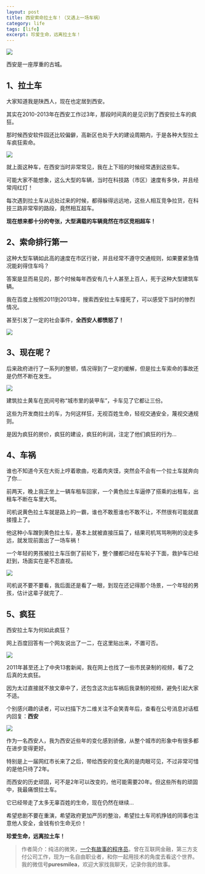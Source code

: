 ```yaml
---
layout: post
title: 西安索命拉土车！（又遇上一场车祸）
category: life
tags: [life]
excerpt: 珍爱生命，远离拉土车！
---
```


![](http://favorites.ren/assets/images/2020/it/latu/latu01.jpg) 

西安是一座厚重的古城。

## 1、拉土车

大家知道我是陕西人，现在也定居到西安。

其实在2010-2013年在西安工作过3年，那段时间真的是见识到了西安拉土车的疯狂。

那时候西安软件园还比较偏僻，高新区也处于大的建设周期内，于是各种大型拉土车疯狂索命。

![](http://favorites.ren/assets/images/2020/it/latu/latu02.jpg) 

就上面这种车，在西安当时非常常见，我在上下班的时候经常遇到这些车。

可能大家不能想象，这么大型的车辆，当时在科技路（市区）速度有多快，并且经常闯红灯！

每次遇到拉土车从远处过来的时候，都得躲得远远地，这些人相互竞争拉货，在科技三路非常窄的路段，竟然相互超车。

**现在想来都十分的夸张，大型满载的车辆竟然在市区竞相超车！**

## 2、索命排行第一

这种大型车辆如此高的速度在市区行驶，并且经常不遵守交通规则，如果要紧急情况能刹得住车吗？

答案是显而易见的，那个时候每年西安有几十人甚至上百人，死于这种大型建筑车辆。

我在百度上按照2011到2013年，搜索西安拉土车撞死了，可以感受下当时的惨烈情况。

甚至引发了一定的社会事件，**全西安人都愤怒了！**

![](http://favorites.ren/assets/images/2020/it/latu/latu03.jpg) 

## 3、现在呢？

后来政府进行了一系列的整顿，情况得到了一定的缓解，但是拉土车索命的事故还是仍然不断在发生。

![](http://favorites.ren/assets/images/2020/it/latu/latu04.jpg) 

建筑拉土黄车在民间号称“城市里的装甲车”，卡车见了它都让三份。

这些为开发商拉土的车，为何这样狂，无视百姓生命，轻视交通安全，蔑视交通规则。

是因为疯狂的房价，疯狂的建设，疯狂的利润，注定了他们疯狂的行为...

## 4、车祸

谁也不知道今天在大街上哼着歌曲，吃着肉夹馍，突然会不会有一个拉土车就奔向了你...

前两天，晚上我正坐上一辆车租车回家，一个黄色拉土车逼停了搭乘的出租车，出租车不断在车里大骂。

司机说黄色拉土车就是路上的一霸，谁也不敢惹谁也不敢不让，不然很有可能就直接撞上了。

他这种小车蹭到黄色拉土车，基本上就被直接压扁了，结果司机骂骂咧咧的没走多远，就发现前面出了一场车祸！

一个年轻的男孩被拉土车压倒了前轮下，整个腰都已经在车轮子下面，救护车已经赶到，场面实在是不忍直视。

![](http://favorites.ren/assets/images/2020/it/latu/latu05.jpg) 

司机说不要不要看，我后面还是看了一眼，到现在还记得那个场景，一个年轻的男孩，估计这辈子就完了..

## 5、疯狂

西安拉土车为何如此疯狂？

网上百度回答有一个网友说出了一二，在这里贴出来，不置可否。

![](http://favorites.ren/assets/images/2020/it/latu/latu06.jpg) 

2011年甚至还上了中央13套新闻，我在网上也找了一些市民录制的视频，看了之后真的太疯狂。

因为太过直接就不放文章中了，还包含这次出车祸后我录制的视频，避免引起大家不适。

个别感兴趣的读者，可以扫描下方二维关注不会笑青年后，查看在公号消息对话框内回复：**西安**

![](http://favorites.ren/assets/images/2020/it/latu/latu07.jpg) 

作为一名西安人，我为西安近些年的变化感到骄傲，从整个城市的形象中有很多都在进步变得更好。

特别是上一届网红市长来了之后，带给西安的变化真的是肉眼可见，不过非常可惜的是他只待了2年。

而西安的历史顽固，可不是2年可以改变的，他可能需要20年。但这些所有的顽固中，我最痛恨拉土车。

它已经带走了太多无辜百姓的生命，现在仍然在继续...

希望悲剧不要在重演，希望政府更加严厉的整治，希望拉土车司机挣钱的同事也注意他人安全，金钱有价生命无价！

**珍爱生命，远离拉土车！**

>作者简介：纯洁的微笑，[一个有故事的程序员](http://www.ityouknow.com/life/2020/03/25/fengkou-10year.html)。曾在互联网金融，第三方支付公司工作，现为一名自由职业者，和你一起用技术的角度去看这个世界。我的微信号**puresmilea**，欢迎大家找我聊天，记录你我的故事。








